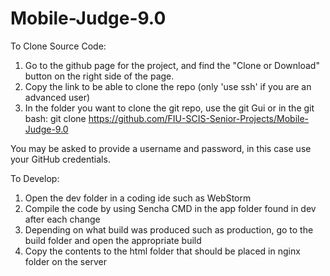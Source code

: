 # Mobile-Judge-9.0

To Clone Source Code:
1. Go to the github page for the project, and find the "Clone or Download" button on the right side of the page.
2. Copy the link to be able to clone the repo (only 'use ssh' if you are an advanced user)
3. In the folder you want to clone the git repo, use the git Gui or in the git bash:
  git clone https://github.com/FIU-SCIS-Senior-Projects/Mobile-Judge-9.0
  
You may be asked to provide a username and password, in this case use your GitHub credentials.

 
To Develop:
1. Open the dev folder in a coding ide such as WebStorm
2. Compile the code by using Sencha CMD in the app folder found in dev after each change
3. Depending on what build was produced such as production, go to the build folder and open the appropriate build
4. Copy the contents to the html folder that should be placed in nginx folder on the server


